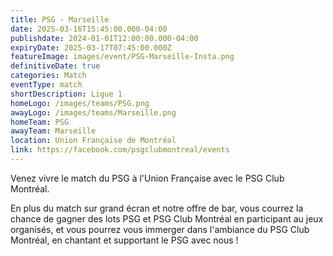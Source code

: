 ```yaml
---
title: PSG - Marseille
date: 2025-03-16T15:45:00.000-04:00
publishdate: 2024-01-01T12:00:00.000-04:00
expiryDate: 2025-03-17T07:45:00.000Z
featureImage: images/event/PSG-Marseille-Insta.png
definitiveDate: true
categories: Match
eventType: match
shortDescription: Ligue 1
homeLogo: /images/teams/PSG.png
awayLogo: /images/teams/Marseille.png
homeTeam: PSG
awayTeam: Marseille
location: Union Française de Montréal
link: https://facebook.com/psgclubmontreal/events
---
```


Venez vivre le match du PSG à l'Union Française avec le PSG Club Montréal.

En plus du match sur grand écran et notre offre de bar, vous courrez la chance de gagner des lots PSG et PSG Club Montréal en participant au jeux organisés, et vous pourrez vous immerger dans l'ambiance du PSG Club Montréal, en chantant et supportant le PSG avec nous !
